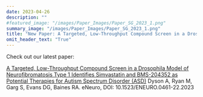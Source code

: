 ```yaml
---
date: 2023-04-26
description: ""
#featured_image: "/images/Paper_Images/Paper_SG_2023_1.png"
summary_image: "/images/Paper_Images/Paper_SG_2023_1.png"
title: "New Paper: A Targeted, Low-Throughput Compound Screen in a Drosophila Model of Neurofibromatosis Type 1 Identifies Simvastatin and BMS-204352 as Potential Therapies for Autism Spectrum Disorder (ASD)"
omit_header_text: "True"
---
```


Check out our latest paper:

[A Targeted, Low-Throughput Compound Screen in a Drosophila Model of Neurofibromatosis Type 1 Identifies Simvastatin and BMS-204352 as Potential Therapies for Autism Spectrum Disorder (ASD)](https://doi.org/10.1523/ENEURO.0461-22.2023) Dyson A, Ryan M, Garg S, Evans DG, Baines RA. eNeuro, DOI: 10.1523/ENEURO.0461-22.2023
